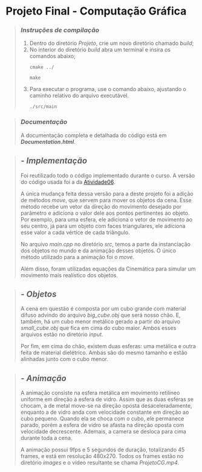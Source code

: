 # **Projeto Final** - Computação Gráfica
> ### ***Instruções de compilação***
> 1. Dentro do diretório *Projeto*, crie um novo diretório chamado *build*;
> 2. No interior do diretório *build* abra um terminal e insira os comandos abaixo;
>    ```
>    cmake ../
>    ```
>    ```
>    make
>    ```
> 3. Para executar o programa, use o comando abaixo, ajustando o caminho relativo do arquivo executável.
>    ```
>    ./src/main
>    ```

> ### ***Documentação***
> A documentação completa e detalhada do código está em ***Documentation.html***.

> ## - ***Implementação***
> Foi reutilizado todo o código implementado durante o curso. A versão do código usada foi a da [Atividade06](https://github.com/DouglasCI/Computacao-Grafica/tree/main/Atividade06).
> 
> A única mudança feita dessa versão para a deste projeto foi a adição de métodos *move*, que servem para mover os objetos da cena. Esse método recebe um vetor da direção do movimento desejado por parâmetro e adiciona o valor dele aos pontos pertinentes ao objeto. Por exemplo, para uma esfera, ele adiciona o vetor de movimento ao seu centro, já para um objeto com faces triangulares, ele adiciona esse valor a cada vértice de cada triângulo.
> 
> No arquivo *main.cpp* no diretório *src*, temos a parte da instanciação dos objetos no mundo e da animação desses objetos. O único método utilizado para a animação foi o *move*. 
> 
> Além disso, foram utilizadas equações da Cinemática para simular um movimento mais realístico dos objetos.

> ## - ***Objetos***
> A cena em questão é composta por um cubo grande com material difuso advindo do arquivo *big_cube.obj* que será nosso chão. E, também, há um cubo menor metálico gerado a partir do arquivo *small_cube.obj* que fica em cima do cubo maior. Ambos esses arquivos estão no diretório *input*.
>
> Por fim, em cima do chão, existem duas esferas: uma metálica e outra feita de material dielétrico. Ambas são do mesmo tamanho e estão alinhadas junto com o cubo menor.

> ## - ***Animação***
> A animação consiste na esfera metálica em movimento retilíneo uniforme em direção à esfera de vidro. Assim que as duas esferas se chocam, a de metal move-se na direção oposta desaceleradamente, enquanto a de vidro anda com velocidade constante em direção ao cubo pequeno. Quando ela se choca com o cubo, ele permanece parado, porém a esfera de vidro se afasta na direção oposta com velocidade decrescente. Ademais, a camera se desloca para cima durante toda a cena.
>
> A animação possui 9fps e 5 segundos de duração, totalizando 45 frames, e está em resolução 480x270. Todos os frames estão no diretório *images* e o vídeo resultante se chama *ProjetoCG.mp4*.
